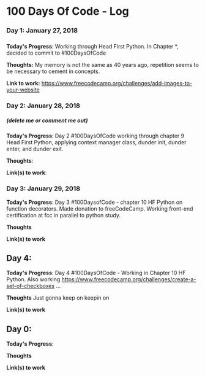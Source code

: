 # 100 Days Of Code - Log

### Day 1: January 27, 2018
##### 

**Today's Progress**: Working through Head First Python. In Chapter *, decided to commit to #100DaysOfCode

**Thoughts:** My memory is not the same as 40 years ago, repetition seems to be necessary to cement in concepts.

**Link to work:** https://www.freecodecamp.org/challenges/add-images-to-your-website

### Day 2: January 28, 2018
##### (delete me or comment me out)

**Today's Progress**: Day 2 #100DaysOfCode working through chapter 9 
Head First Python, applying context manager class, dunder init, dunder enter, and dunder exit. 

**Thoughts**: 

**Link(s) to work**: 


### Day 3: January 29, 2018

**Today's Progress**: Day 3 #100DaysofCode - chapter 10 HF Python on function decorators. 
Made donation to freeCodeCamp. Working front-end certification at fcc in parallel to python study.

**Thoughts** 

**Link(s) to work**


## Day 4: 

**Today's Progress**: Day 4 #100DaysOfCode - Working in Chapter 10 HF Python. Also working https://www.freecodecamp.org/challenges/create-a-set-of-checkboxes …

**Thoughts** Just gonna keep on keepin on
 
**Link(s) to work**

## Day 0: 

**Today's Progress**:

**Thoughts**

**Link(s) to work**